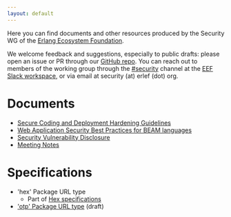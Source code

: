 ```yaml
---
layout: default
---
```


Here you can find documents and other resources produced by the Security WG of the [Erlang Ecosystem Foundation](https://erlef.org).

We welcome feedback and suggestions, especially to public drafts: please open an issue or PR through our [GitHub repo](https://github.com/erlef/security-wg). You can reach out to members of the working group through the [#security](https://the-eef.slack.com/archives/CTP7P1E9X) channel at the [EEF Slack workspace](https://erlef.org/slack-invite/erlef), or via email at security (at) erlef (dot) org.

# Documents

* [Secure Coding and Deployment Hardening Guidelines](secure_coding_and_deployment_hardening)
* [Web Application Security Best Practices for BEAM languages](web_app_security_best_practices_beam)
* [Security Vulnerability Disclosure](security_vulnerability_disclosure)
* [Meeting Notes](https://erlangforums.com/t/security-working-group-minutes/3451)

# Specifications

* 'hex' Package URL type
    * Part of [Hex specifications](https://github.com/hexpm/specifications/blob/master/package-url.md)
* ['otp' Package URL type](specs/otp_purl_type) (draft)
